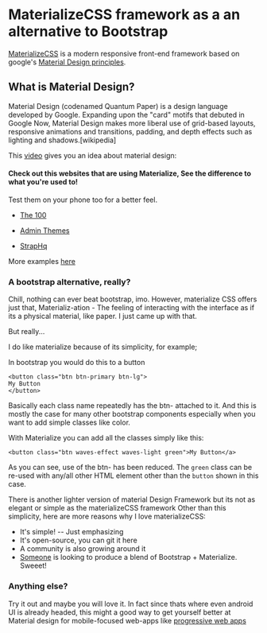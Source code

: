 # MaterializeCSS framework as a an alternative to Bootstrap
[MaterializeCSS](http://materializecss.com/) is a modern responsive front-end framework based on google's [Material Design principles](https://www.google.com/design/spec/material-design/introduction.html).
## What is Material Design?
Material Design (codenamed Quantum Paper) is a design language developed by Google. Expanding upon the "card" motifs that debuted in Google Now, Material Design makes more liberal use of grid-based layouts, responsive animations and transitions, padding, and depth effects such as lighting and shadows.[wikipedia]

This [video](https://www.youtube.com/watch?v=Q8TXgCzxEnw) gives you an idea about material design:
#### Check out this websites that are using Materialize, See the difference to what you're used to!

Test them on your phone too for a better feel.

- [The 100](https://www.100xp.io/)

- [Admin Themes](http://demo.geekslabs.com/materialize/v2.1/)

- [StrapHq](http://www.straphq.com/)

More examples [here](http://materializecss.com/showcase.html)

### A bootstrap alternative, really?
Chill, nothing can ever beat bootstrap, imo. However, materialize CSS offers just that, Materializ-ation - The feeling of interacting with the interface as if its a physical material, like paper. I just came up with that. 

But really...

I do like materialize because of its simplicity, for example;

In bootstrap you would do this to a button
```
<button class="btn btn-primary btn-lg">
My Button
</button>

```
Basically each class name repeatedly has the btn- attached to it. And this is mostly the case for many other bootstrap components especially when you want to add simple classes like color.

With Materialize you can add all the classes simply like this:
```
<button class="btn waves-effect waves-light green">My Button</a>
```
As you can see, use of the btn- has been reduced. The `green` class can be re-used with any/all other HTML element other than the `button` shown in this case.


There is another  lighter version of material Design Framework but its not as elegant or simple as the materializeCSS framework
Other than this simplicity, here are more reasons why I love materializeCSS:

- It's simple! -- Just emphasizing
- It's open-source, you can git it here
- A community is also growing around it
- [Someone](http://fezvrasta.github.io/bootstrap-material-design/) is looking to produce a blend of Bootstrap + Materialize. Sweeet!


### Anything else?
Try it out and maybe you will love it. In fact since thats where even android UI is already headed, this might a good way to get yourself better at Material design for mobile-focused web-apps like [progressive web apps](https://developers.google.com/web/fundamentals/getting-started/your-first-progressive-web-app/#what-will-you-learn)


